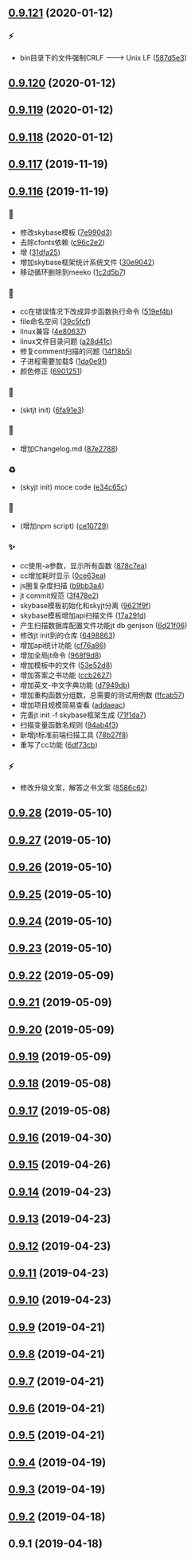 ## [0.9.121](https://github.com/kongnet/sky/compare/v0.9.120...v0.9.121) (2020-01-12)


### :zap:

* bin目录下的文件强制CRLF ---> Unix LF ([587d5e3](https://github.com/kongnet/sky/commit/587d5e3711e8d54e1b609be1bb68d4c3fb462ce1))



## [0.9.120](https://github.com/kongnet/sky/compare/v0.9.119...v0.9.120) (2020-01-12)




## [0.9.119](https://github.com/kongnet/sky/compare/v0.9.118...v0.9.119) (2020-01-12)




## [0.9.118](https://github.com/kongnet/sky/compare/v0.9.117...v0.9.118) (2020-01-12)




## [0.9.117](https://github.com/kongnet/sky/compare/v0.9.116...v0.9.117) (2019-11-19)




## [0.9.116](https://github.com/kongnet/sky/compare/0.9.28...v0.9.116) (2019-11-19)


### :art:

* 修改skybase模板 ([7e990d3](https://github.com/kongnet/sky/commit/7e990d30b9360104a3002404018490f390173ec5))
* 去除cfonts依赖 ([c96c2e2](https://github.com/kongnet/sky/commit/c96c2e2fc861ed778344b2093e1a70add7014ba0))
* 增 ([31dfa25](https://github.com/kongnet/sky/commit/31dfa25ef0abac81d79b728d80bc523fc5fbaa5e))
* 增加skybase框架统计系统文件 ([30e9042](https://github.com/kongnet/sky/commit/30e90427811b18d668b4bbd2769bad614b8119ae))
* 移动循环删除到meeko ([1c2d5b7](https://github.com/kongnet/sky/commit/1c2d5b79089d996980ca108cd4fc9e8f294b577c))

### :bug:

* cc在错误情况下改成异步函数执行命令 ([519ef4b](https://github.com/kongnet/sky/commit/519ef4ba62be3b33bc8f66d5ea113e8e44085424))
* file命名空间 ([39c5fcf](https://github.com/kongnet/sky/commit/39c5fcf62130031a4ceddc7fee45c863a9bdf635))
* linux兼容 ([4e80637](https://github.com/kongnet/sky/commit/4e8063751f86f04d9fa742aaae69de9e452d88ba))
* linux文件目录问题 ([a28d41c](https://github.com/kongnet/sky/commit/a28d41cc81d2aefe4ce3c4b0985736844854d17e))
* 修复comment扫描的问题 ([14f18b5](https://github.com/kongnet/sky/commit/14f18b521ea6277614877c2e54921e1d02f9784c))
* 子进程需要加载$ ([1da0e91](https://github.com/kongnet/sky/commit/1da0e917cc40f3a54965a5f1c99bcf50e1b70740))
* 颜色修正 ([6901251](https://github.com/kongnet/sky/commit/6901251a04ca5d9399c7f6812c5260fa7b8abfef))

### :lipstick:

* (sktjt init) ([6fa91e3](https://github.com/kongnet/sky/commit/6fa91e3f986d4aa5e7f9b7ed82390e1b6f0f325c))

### :memo:

* 增加Changelog.md ([87e2788](https://github.com/kongnet/sky/commit/87e278853ee46fdbab291a1ae92d8f395ee56589))

### :recycle:

* (skyjt init) moce code ([e34c65c](https://github.com/kongnet/sky/commit/e34c65c3564bddea7c4d11c5113e91d1565edca9))

### :rocket:

* (增加npm script) ([ce10729](https://github.com/kongnet/sky/commit/ce10729c906847c6184c3ab057a298912589e721))

### :sparkles:

* cc使用-a参数，显示所有函数 ([878c7ea](https://github.com/kongnet/sky/commit/878c7ea04f840403b5c909e64dd737c73e60473c))
* cc增加耗时显示 ([0ce63ea](https://github.com/kongnet/sky/commit/0ce63ea0da1a8b8d75b48f8513165145ba987dc1))
* js圈复杂度扫描 ([b9bb3a4](https://github.com/kongnet/sky/commit/b9bb3a4b46c53f81b401ea731c13841eab8cc481))
* jt commit规范 ([3f478e2](https://github.com/kongnet/sky/commit/3f478e2abe7c2eedce16f11280b261b647ac9a5e))
* skybase模板初始化和skyjt分离 ([9621f9f](https://github.com/kongnet/sky/commit/9621f9fb257cfeb5ac31518b7b984a0a41fa8f03))
* skybase模板增加api扫描文件 ([17a29fd](https://github.com/kongnet/sky/commit/17a29fdaf95cda827af78f1c47d3f816a8008128))
* 产生扫描数据库配置文件功能jt db genjson ([6d21f06](https://github.com/kongnet/sky/commit/6d21f06495535091a52a34e7419948e5695c9306))
* 修改jt init到的仓库 ([6498863](https://github.com/kongnet/sky/commit/64988636cc44551ba018d4fa7cd480e99b2b0d88))
* 增加api统计功能 ([cf76a86](https://github.com/kongnet/sky/commit/cf76a8668f90d42fe2733adcb6f9a69b6fccb837))
* 增加全局jt命令 ([968f9d8](https://github.com/kongnet/sky/commit/968f9d89ca1f77bab2266db76d8382e40e90a6cd))
* 增加模板中的文件 ([53e52d8](https://github.com/kongnet/sky/commit/53e52d864c47a318f907660f6d17d153d514f04f))
* 增加答案之书功能 ([ccb2627](https://github.com/kongnet/sky/commit/ccb26274019d5e22b40afb64ba50a413494158d4))
* 增加英文-中文字典功能 ([d7949db](https://github.com/kongnet/sky/commit/d7949db4b8855e1a6f40236157000d7de60c2483))
* 增加重构函数分组数，总需要的测试用例数 ([ffcab57](https://github.com/kongnet/sky/commit/ffcab573c8ace2f15350d0e196c5156216bb23e4))
* 增加项目规模简易查看 ([addaeac](https://github.com/kongnet/sky/commit/addaeacd6eda55978be0f5a7546c2f0fc84764b9))
* 完善jt init -f skybase框架生成 ([71f1da7](https://github.com/kongnet/sky/commit/71f1da75777c141fabc4860fe1aefb12ae02acdc))
* 扫描变量函数名规则 ([94ab4f3](https://github.com/kongnet/sky/commit/94ab4f30062c3f9b5828a6b88fe9a1b8793b5283))
* 新增jt标准前端扫描工具 ([78b27f8](https://github.com/kongnet/sky/commit/78b27f866e8e2b84d3e8b691826ea6deccf0304e))
* 重写了cc功能 ([6df73cb](https://github.com/kongnet/sky/commit/6df73cb4511548a674b1cbd20fb5cc38126d2a95))

### :zap:

* 修改升级文案，解答之书文案 ([8586c62](https://github.com/kongnet/sky/commit/8586c62d152b85993d5d3a4d53ca4042b1a3574b))



## [0.9.28](https://github.com/kongnet/sky/compare/0.9.27...0.9.28) (2019-05-10)




## [0.9.27](https://github.com/kongnet/sky/compare/0.9.26...0.9.27) (2019-05-10)




## [0.9.26](https://github.com/kongnet/sky/compare/0.9.25...0.9.26) (2019-05-10)




## [0.9.25](https://github.com/kongnet/sky/compare/v0.9.24...0.9.25) (2019-05-10)




## [0.9.24](https://github.com/kongnet/sky/compare/v0.9.23...v0.9.24) (2019-05-10)




## [0.9.23](https://github.com/kongnet/sky/compare/v0.9.22...v0.9.23) (2019-05-10)




## [0.9.22](https://github.com/kongnet/sky/compare/v0.9.21...v0.9.22) (2019-05-09)




## [0.9.21](https://github.com/kongnet/sky/compare/v0.9.20...v0.9.21) (2019-05-09)




## [0.9.20](https://github.com/kongnet/sky/compare/v0.9.19...v0.9.20) (2019-05-09)




## [0.9.19](https://github.com/kongnet/sky/compare/v0.9.18...v0.9.19) (2019-05-09)




## [0.9.18](https://github.com/kongnet/sky/compare/v0.9.17...v0.9.18) (2019-05-08)




## [0.9.17](https://github.com/kongnet/sky/compare/v0.9.16...v0.9.17) (2019-05-08)




## [0.9.16](https://github.com/kongnet/sky/compare/v0.9.15...v0.9.16) (2019-04-30)




## [0.9.15](https://github.com/kongnet/sky/compare/v0.9.14...v0.9.15) (2019-04-26)




## [0.9.14](https://github.com/kongnet/sky/compare/v0.9.13...v0.9.14) (2019-04-23)




## [0.9.13](https://github.com/kongnet/sky/compare/v0.9.12...v0.9.13) (2019-04-23)




## [0.9.12](https://github.com/kongnet/sky/compare/v0.9.11...v0.9.12) (2019-04-23)




## [0.9.11](https://github.com/kongnet/sky/compare/v0.9.10...v0.9.11) (2019-04-23)




## [0.9.10](https://github.com/kongnet/sky/compare/v0.9.9...v0.9.10) (2019-04-23)




## [0.9.9](https://github.com/kongnet/sky/compare/v0.9.8...v0.9.9) (2019-04-21)




## [0.9.8](https://github.com/kongnet/sky/compare/v0.9.7...v0.9.8) (2019-04-21)




## [0.9.7](https://github.com/kongnet/sky/compare/v0.9.6...v0.9.7) (2019-04-21)




## [0.9.6](https://github.com/kongnet/sky/compare/v0.9.5...v0.9.6) (2019-04-21)




## [0.9.5](https://github.com/kongnet/sky/compare/v0.9.4...v0.9.5) (2019-04-21)




## [0.9.4](https://github.com/kongnet/sky/compare/v0.9.3...v0.9.4) (2019-04-19)




## [0.9.3](https://github.com/kongnet/sky/compare/v0.9.2...v0.9.3) (2019-04-19)




## [0.9.2](https://github.com/kongnet/sky/compare/v0.9.1...v0.9.2) (2019-04-18)




## 0.9.1 (2019-04-18)




